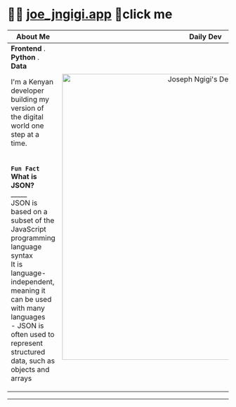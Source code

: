 # 🏄‍♂️ [joe_jngigi.app](https://joe-jngigi.vercel.app/)  🤙click me

|About Me|Daily Dev
|-----------------|-----------------|
| **Frontend** . **Python** . **Data** </br> <p align="left">I'm a Kenyan developer building my version of the digital world one step at a time. </br></br></br> **`Fun Fact`**  **What is JSON?** </br> _____ </br>JSON is based on a subset of the JavaScript programming language syntax</br>It is language-independent, meaning it can be used with many languages</br> - JSON is often used to represent structured data, such as objects and arrays</p> |<p align="center"><a href="https://app.daily.dev/joejngigi922"><img src="https://api.daily.dev/devcards/v2/MkkU9KtQPKsF9wHSBU4Rh.png?r=bbs&type=wide" width="652" alt="Joseph Ngigi's Dev Card"/></a></p> |

----
